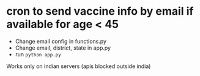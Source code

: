 # cron to send vaccine info by email if available for age < 45

* Change email config in functions.py 
* Change email, district, state in app.py
* run `python app.py`


Works only on indian servers (apis blocked outside india)
